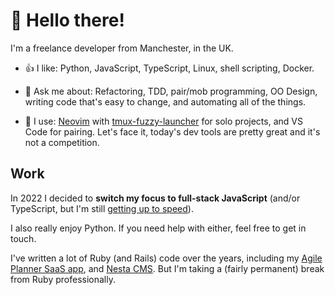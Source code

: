 👋 Hello there! 
===============

I'm a freelance developer from Manchester, in the UK.

- 👍 I like: Python, JavaScript, TypeScript, Linux, shell scripting, Docker.

- 💬 Ask me about: Refactoring, TDD, pair/mob programming, OO Design, writing
  code that's easy to change, and automating all of the things.

- 🔨 I use: [Neovim] with [tmux-fuzzy-launcher] for solo projects, and VS Code
  for pairing. Let's face it, today's dev tools are pretty great and it's not a
  competition.

[Neovim]: https://github.com/gma/nvim-config
[tmux-fuzzy-launcher]: https://github.com/gma/tmux-fuzzy-launcher

Work
----

In 2022 I decided to **switch my focus to full-stack JavaScript** (and/or
TypeScript, but I'm still [getting up to speed][exercism-ts]).

I also really enjoy Python. If you need help with either, feel free to get in
touch.

I've written a lot of Ruby (and Rails) code over the years, including my
[Agile Planner SaaS app][planner], and [Nesta CMS][]. But I'm taking a (fairly
permanent) break from Ruby professionally.

[exercism-ts]: https://exercism.org/profiles/gma/solutions?track_slug=typescript
[planner]: https://www.agileplannerapp.com
[Nesta CMS]: https://github.com/gma/nesta
